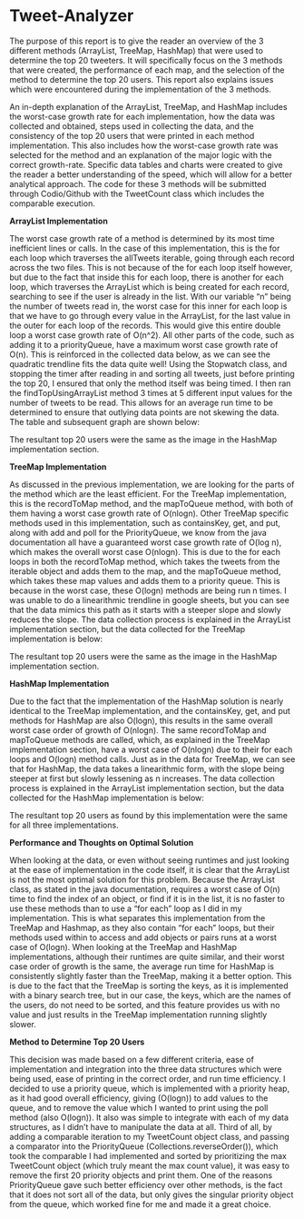 # Tweet-Analyzer

The purpose of this report is to give the reader an overview of the 3 different methods (ArrayList, TreeMap, HashMap) that were used to determine the top 20 tweeters. It will specifically focus on the 3 methods that were created, the performance of each map, and the selection of the method to determine the top 20 users. This report also explains issues which were encountered during the implementation of the 3 methods.

An in-depth explanation of the ArrayList, TreeMap, and HashMap includes the worst-case growth rate for each implementation, how the data was collected and obtained, steps used in collecting the data, and the consistency of the top 20 users that were printed in each method implementation. This also includes how the worst-case growth rate was selected for the method and an explanation of the major logic with the correct growth-rate. Specific data tables and charts were created to give the reader a better understanding of the speed, which will allow for a better analytical approach. The code for these 3 methods will be submitted through Codio/Github with the TweetCount class which includes the comparable execution.

**ArrayList Implementation**

The worst case growth rate of a method is determined by its most time inefficient lines or calls. In the case of this implementation, this is the for each loop which traverses the allTweets iterable, going through each record across the two files. This is not because of the for each loop itself however, but due to the fact that inside this for each loop, there is another for each loop, which traverses the ArrayList which is being created for each record, searching to see if the user is already in the list. With our variable “n” being the number of tweets read in, the worst case for this inner for each loop is that we have to go through every value in the ArrayList, for the last value in the outer for each loop of the records. This would give this entire double loop a worst case growth rate of O(n^2). All other parts of the code, such as adding it to a priorityQueue, have a maximum worst case growth rate of O(n). This is reinforced in the collected data below, as we can see the quadratic trendline fits the data quite well!
Using the Stopwatch class, and stopping the timer after reading in and sorting all tweets, just before printing the top 20, I ensured that only the method itself was being timed. I then ran the findTopUsingArrayList method 3 times at 5 different input values for the number of tweets to be read. This allows for an average run time to be determined to ensure that outlying data points are not skewing the data. The table and subsequent graph are shown below:

The resultant top 20 users were the same as the image in the HashMap implementation section.

**TreeMap Implementation**

As discussed in the previous implementation, we are looking for the parts of the method which are the least efficient. For the TreeMap implementation, this is the recordToMap method, and the mapToQueue method, with both of them having a worst case growth rate of O(nlogn). Other TreeMap specific methods used in this implementation, such as containsKey, get, and put, along with add and poll for the PriorityQueue, we know from the java documentation all have a guaranteed worst case growth rate of O(log n), which makes the overall worst case O(nlogn). This is due to the for each loops in both the recordToMap method, which takes the tweets from the iterable object and adds them to the map, and the mapToQueue method, which takes these map values and adds them to a priority queue. This is because in the worst case, these O(logn) methods are being run n times. I was unable to do a linearithmic trendline in google sheets, but you can see that the data mimics this path as it starts with a steeper slope and slowly reduces the slope.
The data collection process is explained in the ArrayList implementation section, but the data collected for the TreeMap implementation is below:

The resultant top 20 users were the same as the image in the HashMap implementation section.

**HashMap Implementation**

Due to the fact that the implementation of the HashMap solution is nearly identical to the TreeMap implementation, and the containsKey, get, and put methods for HashMap are also O(logn), this results in the same overall worst case order of growth of O(nlogn). The same recordToMap and mapToQueue methods are called, which, as explained in the TreeMap implementation section, have a worst case of O(nlogn) due to their for each loops and O(logn) method calls. Just as in the data for TreeMap, we can see that for HashMap, the data takes a linearithmic form, with the slope being steeper at first but slowly lessening as n increases.
The data collection process is explained in the ArrayList implementation section, but the data collected for the HashMap implementation is below:


The resultant top 20 users as found by this implementation were the same for all three implementations.



**Performance and Thoughts on Optimal Solution**

When looking at the data, or even without seeing runtimes and just looking at the ease of implementation in the code itself, it is clear that the ArrayList is not the most optimal solution for this problem. Because the ArrayList class, as stated in the java documentation, requires a worst case of O(n) time to find the index of an object, or find if it is in the list, it is no faster to use these methods than to use a “for each” loop as I did in my implementation. This is what separates this implementation from the TreeMap and Hashmap, as they also contain “for each” loops, but their methods used within to access and add objects or pairs runs at a worst case of O(logn). When looking at the TreeMap and HashMap implementations, although their runtimes are quite similar, and their worst case order of growth is the same, the average run time for HashMap is consistently slightly faster than the TreeMap, making it a better option. This is due to the fact that the TreeMap is sorting the keys, as it is implemented with a binary search tree, but in our case, the keys, which are the names of the users, do not need to be sorted, and this feature provides us with no value and just results in the TreeMap implementation running slightly slower. 

**Method to Determine Top 20 Users**

This decision was made based on a few different criteria, ease of implementation and integration into the three data structures which were being used, ease of printing in the correct order, and run time efficiency. I decided to use a priority queue, which is implemented with a priority heap, as it had good overall efficiency, giving (O(logn)) to add values to the queue, and to remove the value which I wanted to print using the poll method (also O(logn)). It also was simple to integrate with each of my data structures, as I didn’t have to manipulate the data at all. Third of all, by adding a comparable iteration to my TweetCount object class, and passing a comparator into the PriorityQueue (Collections.reverseOrder()), which took the comparable I had implemented and sorted by prioritizing the max TweetCount object (which truly meant the max count value), it was easy to remove the first 20 priority objects and print them. One of the reasons PriorityQueue gave such better efficiency over other methods, is the fact that it does not sort all of the data, but only gives the singular priority object from the queue, which worked fine for me and made it a great choice.
